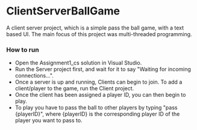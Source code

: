 # ClientServerBallGame
A client server project, which is a simple pass the ball game, with a text based UI. The main focus of this project was multi-threaded programming.

### How to run
- Open the Assignment1_cs solution in Visual Studio.
- Run the Server project first, and wait for it to say "Waiting for incoming connections...".
- Once a server is up and running, Clients can begin to join. To add a client/player to the game, run the Client project.
- Once the client has been assigned a player ID, you can then begin to play.
- To play you have to pass the ball to other players by typing "pass {playerID}", where {playerID} is the corresponding player ID of the player you want to pass to.
